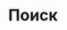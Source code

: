 ---
title: "Поиск" # на русском языке
layout: "search" # необходимо для поиска
summary: "поиск"
placeholder: "Введите текст для поиска..."
---
